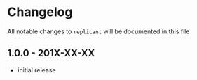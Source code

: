 # Changelog

All notable changes to `replicant` will be documented in this file

## 1.0.0 - 201X-XX-XX

- initial release
